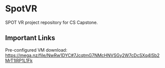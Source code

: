 # SpotVR
SPOT VR project repository for CS Capstone.

## Important Links
Pre-configured VM download: https://mega.nz/file/NwRw1DYC#7JcqtmG7NMcHNVSGy2W7cDcSXq4lSb2MrT1lRP1L1Fk
